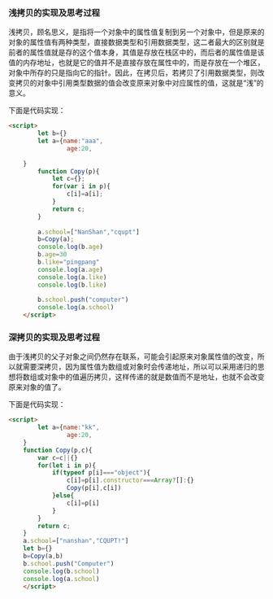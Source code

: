 ### 浅拷贝的实现及思考过程

浅拷贝，顾名思义，是指将一个对象中的属性值复制到另一个对象中，但是原来的对象的属性值有两种类型，直接数据类型和引用数据类型，这二者最大的区别就是前者的属性值就是存的这个值本身，其值是存放在栈区中的，而后者的属性值是该值的内存地址，也就是它的值并不是直接存放在属性中的，而是存放在一个堆区，对象中所存的只是指向它的指针。因此，在拷贝后，若拷贝了引用数据类型，则改变拷贝的对象中引用类型数据的值会改变原来对象中对应属性的值，这就是“浅”的意义。

下面是代码实现：

```html
<script>
        let b={}
        let a={name:"aaa",
                age:20,
                
    }
        function Copy(p){
            let c={};
            for(var i in p){
                c[i]=a[i];
            }
            return c;
        }
       
        a.school=["NanShan","cqupt"]
        b=Copy(a);
        console.log(b.age)
        b.age=30
        b.like="pingpang"
        console.log(a.age)
        console.log(a.like)
        console.log(b.like)
        
        b.school.push("computer")
        console.log(a.school)
    </script>
```

### 深拷贝的实现及思考过程

由于浅拷贝的父子对象之间仍然存在联系，可能会引起原来对象属性值的改变，所以就需要深拷贝，因为属性值为数组或对象时会传递地址，所以可以采用递归的思想将数组或对象中的值遍历拷贝，这样传递的就是数值而不是地址，也就不会改变原来对象的值了。

下面是代码实现：

```html
<script>
        let a={name:"kk",
                age:20,
    }
    function Copy(p,c){
        var c=c||{}
        for(let i in p){
            if(typeof p[i]==="object"){
                c[i]=p[i].constructor===Array?[]:{}
                Copy(p[i],c[i])
            }else{
                c[i]=p[i]
            }
        }
        return c;
    }
    a.school=["nanshan","CQUPT!"]
    let b={}
    b=Copy(a,b)
    b.school.push("Computer")
    console.log(b.school)
    console.log(a.school)
    </script>
```

